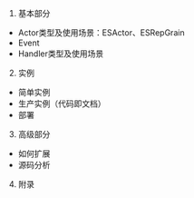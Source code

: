 1. 基本部分
- Actor类型及使用场景：ESActor、ESRepGrain
- Event
- Handler类型及使用场景
2. 实例
- 简单实例
- 生产实例（代码即文档）
- 部署
3. 高级部分
- 如何扩展
- 源码分析
4. 附录